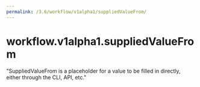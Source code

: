 ```yaml
---
permalink: /3.6/workflow/v1alpha1/suppliedValueFrom/
---
```


# workflow.v1alpha1.suppliedValueFrom

"SuppliedValueFrom is a placeholder for a value to be filled in directly, either through the CLI, API, etc."
